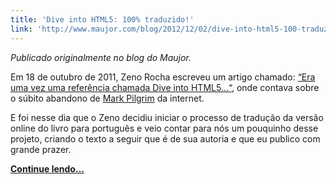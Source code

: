 ```yaml
---
title: 'Dive into HTML5: 100% traduzido!'
link: 'http://www.maujor.com/blog/2012/12/02/dive-into-html5-100-traduzido/'
---
```


<!-- <p><a href="http://www.maujor.com/blog/2012/12/02/dive-into-html5-100-traduzido/"><img src="/assets/img/posts/diveintohtml5-traduzido.jpg"/></a></p> -->

*Publicado originalmente no blog do Maujor.*

Em 18 de outubro de 2011, Zeno Rocha escreveu um artigo chamado: [“Era uma vez uma referência chamada Dive into HTML5…“](/era-uma-vez-uma-referencia-chamada-dive-into-html5), onde contava sobre o súbito abandono de [Mark Pilgrim](http://en.wikipedia.org/wiki/Mark_Pilgrim_(software_developer)) da internet.

E foi nesse dia que o Zeno decidiu iniciar o processo de tradução da versão online do livro para português e veio contar para nós um pouquinho desse projeto, criando o texto a seguir que é de sua autoria e que eu publico com grande prazer.

[**Continue lendo…**](http://www.maujor.com/blog/2012/12/02/dive-into-html5-100-traduzido/)